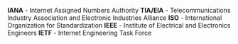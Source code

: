 
**IANA** - Internet Assigned Numbers Authority
**TIA/EIA** - Telecommunications Industry Association and Electronic Industries Alliance
**ISO** - International Organization for Standardization
**IEEE** - Institute of Electrical and Electronics Engineers
**IETF** -  Internet Engineering Task Force